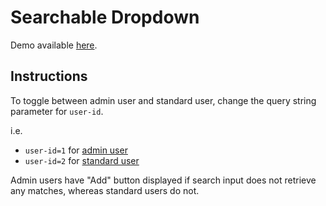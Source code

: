 # Searchable Dropdown
Demo available [here](https://andrewsui.github.io/react-searchable-dropdown/).

## Instructions
To toggle between admin user and standard user, change the query string parameter for `user-id`.

i.e.
- `user-id=1` for [admin user](https://andrewsui.github.io/react-searchable-dropdown/?user-id=1)
- `user-id=2` for [standard user](https://andrewsui.github.io/react-searchable-dropdown/?user-id=2)

Admin users have "Add" button displayed if search input does not retrieve any matches, whereas standard users do not.
